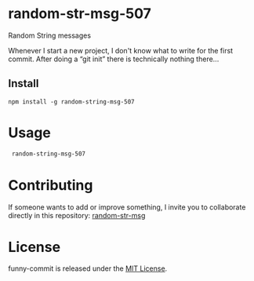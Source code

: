 # random-str-msg-507
Random String messages

Whenever I start a new project, I don't know what to write for the first commit. After doing a “git init” there is technically nothing there...

## Install

```npm
npm install -g random-string-msg-507
```

# Usage

```bash
 random-string-msg-507
```

# Contributing

If someone wants to add or improve something, I invite you to collaborate directly in this repository: [random-str-msg](https://github.com/AdanSaavedra/random-str-msg-507)

# License

funny-commit is released under the [MIT License](https://opensource.org/licenses/MIT).